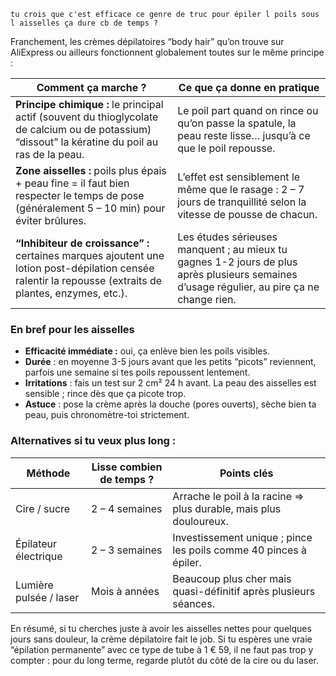 ```basic
tu crois que c'est efficace ce genre de truc pour épiler l poils sous l aisselles ça dure cb de temps ?
```

Franchement, les crèmes dépilatoires “body hair” qu’on trouve sur AliExpress ou ailleurs fonctionnent globalement toutes sur le même principe :

| Comment ça marche ?                                          | Ce que ça donne en pratique                                  |
| ------------------------------------------------------------ | ------------------------------------------------------------ |
| **Principe chimique :** le principal actif (souvent du thioglycolate de calcium ou de potassium) “dissout” la kératine du poil au ras de la peau. | Le poil part quand on rince ou qu’on passe la spatule, la peau reste lisse… jusqu’à ce que le poil repousse. |
| **Zone aisselles :** poils plus épais + peau fine = il faut bien respecter le temps de pose (généralement 5 – 10 min) pour éviter brûlures. | L’effet est sensiblement le même que le rasage : 2 – 7 jours de tranquillité selon la vitesse de pousse de chacun. |
| **“Inhibiteur de croissance” :** certaines marques ajoutent une lotion post-dépilation censée ralentir la repousse (extraits de plantes, enzymes, etc.). | Les études sérieuses manquent ; au mieux tu gagnes 1-2 jours de plus après plusieurs semaines d’usage régulier, au pire ça ne change rien. |

### En bref pour les aisselles

- **Efficacité immédiate :** oui, ça enlève bien les poils visibles.
- **Durée** : en moyenne 3-5 jours avant que les petits “picots” reviennent, parfois une semaine si tes poils repoussent lentement.
- **Irritations** : fais un test sur 2 cm² 24 h avant. La peau des aisselles est sensible ; rince dès que ça picote trop.
- **Astuce** : pose la crème après la douche (pores ouverts), sèche bien ta peau, puis chronomètre-toi strictement.

### Alternatives si tu veux plus long :

| Méthode                | Lisse combien de temps ? | Points clés                                                  |
| ---------------------- | ------------------------ | ------------------------------------------------------------ |
| Cire / sucre           | 2 – 4 semaines           | Arrache le poil à la racine ⇒ plus durable, mais plus douloureux. |
| Épilateur électrique   | 2 – 3 semaines           | Investissement unique ; pince les poils comme 40 pinces à épiler. |
| Lumière pulsée / laser | Mois à années            | Beaucoup plus cher mais quasi-définitif après plusieurs séances. |

En résumé, si tu cherches juste à avoir les aisselles nettes pour quelques jours sans douleur, la crème dépilatoire fait le job. Si tu espères une vraie “épilation permanente” avec ce type de tube à 1 € 59, il ne faut pas trop y compter : pour du long terme, regarde plutôt du côté de la cire ou du laser.